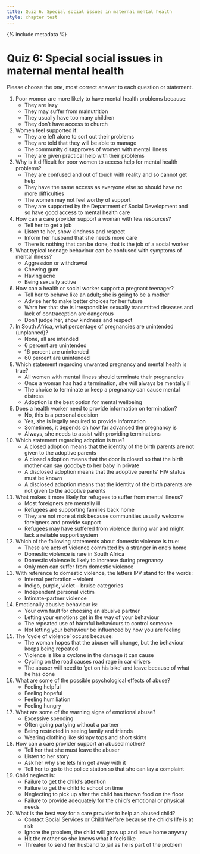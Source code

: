 ```yaml
---
title: Quiz 6. Special social issues in maternal mental health
style: chapter test
---
```


{% include metadata %}

# Quiz 6: Special social issues in maternal mental health

Please choose the *one*, most correct answer to each question or statement.

1.	Poor women are more likely to have mental health problems because:
	-	They are lazy
	+	They may suffer from malnutrition
	-	They usually have too many children
	-	They don’t have access to church
2.	Women feel supported if:
	-	They are left alone to sort out their problems
	-	They are told that they will be able to manage
	-	The community disapproves of women with mental illness
	+	They are given practical help with their problems
3.	Why is it difficult for poor women to access help for mental health problems?
	-	They are confused and out of touch with reality and so cannot get help
	-	They have the same access as everyone else so should have no more difficulties
	+	The women may not feel worthy of support
	-	They are supported by the Department of Social Development and so have good access to mental health care
4.	How can a care provider support a woman with few resources?
	-	Tell her to get a job
	+	Listen to her, show kindness and respect
	-	Inform her husband that she needs more care
	-	There is nothing that can be done, that is the job of a social worker
5.	What typical teenage behaviour can be confused with symptoms of mental illness?
	+	Aggression or withdrawal
	-	Chewing gum
	-	Having acne
	-	Being sexually active
6.	How can a health or social worker support a pregnant teenager?
	-	Tell her to behave like an adult; she is going to be a mother
	-	Advise her to make better choices for her future
	-	Warn her that she is irresponsible: sexually transmitted diseases and lack of contraception are dangerous
	+	Don’t judge her, show kindness and respect
7.	In South Africa, what percentage of pregnancies are unintended (unplanned)?
	-	None, all are intended
	-	6 percent are unintended
	-	16 percent are unintended
	+	60 percent are unintended
8.	Which statement regarding unwanted pregnancy and mental health is true?
	-	All women with mental illness should terminate their pregnancies
	-	Once a woman has had a termination, she will always be mentally ill
	+	The choice to terminate or keep a pregnancy can cause mental distress
	-	Adoption is the best option for mental wellbeing
9.	Does a health worker need to provide information on termination?
	-	No, this is a personal decision
	+	Yes, she is legally required to provide information
	-	Sometimes, it depends on how far advanced the pregnancy is
	-	Always, she needs to assist with providing terminations 
10.	Which statement regarding adoption is true?
	+	A closed adoption means that the identity of the birth parents are not given to the adoptive parents
	-	A closed adoption means that the door is closed so that the birth mother can say goodbye to her baby in private
	-	A disclosed adoption means that the adoptive parents’ HIV status must be known
	-	A disclosed adoption means that the identity of the birth parents are not given to the adoptive parents
11.	What makes it more likely for refugees to suffer from mental illness?
	-	Most foreigners are mentally ill
	-	Refugees are supporting families back home
	-	They are not more at risk because communities usually welcome foreigners and provide support
	+	Refugees may have suffered from violence during war and might lack a reliable support system
12.	Which of the following statements about domestic violence is true:
	-	These are acts of violence committed by a stranger in one’s home
	-	Domestic violence is rare in South Africa
	+	Domestic violence is likely to increase during pregnancy
	-	Only men can suffer from domestic violence
13.	With reference to domestic violence, the letters IPV stand for the words:
	-	Internal perforation – violent
	-	Indigo, purple, violet – bruise categories
	-	Independent personal victim
	+	Intimate-partner violence
14.	Emotionally abusive behaviour is:
	-	Your own fault for choosing an abusive partner
	-	Letting your emotions get in the way of your behaviour
	+	The repeated use of harmful behaviours to control someone
	-	Not letting your behaviour be influenced by how you are feeling
15.	The ‘cycle of violence’ occurs because:
	+	The woman hopes that the abuser will change, but the behaviour keeps being repeated
	-	Violence is like a cyclone in the damage it can cause
	-	Cycling on the road causes road rage in car drivers
	-	The abuser will need to ‘get on his bike’ and leave because of what he has done
16.	What are some of the possible psychological effects of abuse?
	-	Feeling helpful
	-	Feeling hopeful
	+	Feeling humiliation
	-	Feeling hungry
17.	What are some of the warning signs of emotional abuse?
	-	Excessive spending
	-	Often going partying without a partner
	+	Being restricted in seeing family and friends
	-	Wearing clothing like skimpy tops and short skirts
18.	How can a care provider support an abused mother?
	-	Tell her that she must leave the abuser
	+	Listen to her story
	-	Ask her why she lets him get away with it
	-	Tell her to go to the police station so that she can lay a complaint
19.	Child neglect is:
	-	Failure to get the child’s attention
	-	Failure to get the child to school on time
	-	Neglecting to pick up after the child has thrown food on the floor
	+	Failure to provide adequately for the child’s emotional or physical needs
20.	What is the best way for a care provider to help an abused child?
	+	Contact Social Services or Child Welfare because the child’s life is at risk
	-	Ignore the problem, the child will grow up and leave home anyway
	-	Hit the mother so she knows what it feels like
	-	Threaten to send her husband to jail as he is part of the problem